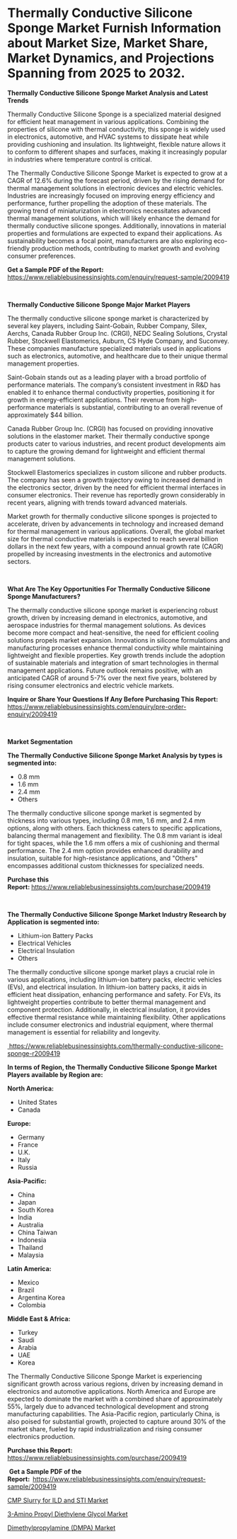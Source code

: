 <p><h1>Thermally Conductive Silicone Sponge Market Furnish Information about Market Size, Market Share, Market Dynamics, and Projections Spanning from 2025 to 2032.</h1></p><p><strong>Thermally Conductive Silicone Sponge Market Analysis and Latest Trends</strong></p>
<p><p>Thermally Conductive Silicone Sponge is a specialized material designed for efficient heat management in various applications. Combining the properties of silicone with thermal conductivity, this sponge is widely used in electronics, automotive, and HVAC systems to dissipate heat while providing cushioning and insulation. Its lightweight, flexible nature allows it to conform to different shapes and surfaces, making it increasingly popular in industries where temperature control is critical.</p><p>The Thermally Conductive Silicone Sponge Market is expected to grow at a CAGR of 12.6% during the forecast period, driven by the rising demand for thermal management solutions in electronic devices and electric vehicles. Industries are increasingly focused on improving energy efficiency and performance, further propelling the adoption of these materials. The growing trend of miniaturization in electronics necessitates advanced thermal management solutions, which will likely enhance the demand for thermally conductive silicone sponges. Additionally, innovations in material properties and formulations are expected to expand their applications. As sustainability becomes a focal point, manufacturers are also exploring eco-friendly production methods, contributing to market growth and evolving consumer preferences.</p></p>
<p><strong>Get a Sample PDF of the Report:&nbsp;</strong> <a href="https://www.reliablebusinessinsights.com/enquiry/request-sample/2009419?utm_campaign=57&utm_medium=2&utm_source=Github&utm_content=ia&utm_term=05022025&utm_id=thermally-conductive-silicone-sponge">https://www.reliablebusinessinsights.com/enquiry/request-sample/2009419</a></p>
<p>&nbsp;</p>
<p><strong>Thermally Conductive Silicone Sponge Major Market Players</strong></p>
<p><p>The thermally conductive silicone sponge market is characterized by several key players, including Saint-Gobain, Rubber Company, Silex, Aerchs, Canada Rubber Group Inc. (CRGI), NEDC Sealing Solutions, Crystal Rubber, Stockwell Elastomerics, Auburn, CS Hyde Company, and Suconvey. These companies manufacture specialized materials used in applications such as electronics, automotive, and healthcare due to their unique thermal management properties.</p><p>Saint-Gobain stands out as a leading player with a broad portfolio of performance materials. The company’s consistent investment in R&D has enabled it to enhance thermal conductivity properties, positioning it for growth in energy-efficient applications. Their revenue from high-performance materials is substantial, contributing to an overall revenue of approximately $44 billion.</p><p>Canada Rubber Group Inc. (CRGI) has focused on providing innovative solutions in the elastomer market. Their thermally conductive sponge products cater to various industries, and recent product developments aim to capture the growing demand for lightweight and efficient thermal management solutions.</p><p>Stockwell Elastomerics specializes in custom silicone and rubber products. The company has seen a growth trajectory owing to increased demand in the electronics sector, driven by the need for efficient thermal interfaces in consumer electronics. Their revenue has reportedly grown considerably in recent years, aligning with trends toward advanced materials.</p><p>Market growth for thermally conductive silicone sponges is projected to accelerate, driven by advancements in technology and increased demand for thermal management in various applications. Overall, the global market size for thermal conductive materials is expected to reach several billion dollars in the next few years, with a compound annual growth rate (CAGR) propelled by increasing investments in the electronics and automotive sectors.</p></p>
<p>&nbsp;</p>
<p><strong>What Are The Key Opportunities For Thermally Conductive Silicone Sponge Manufacturers?</strong></p>
<p><p>The thermally conductive silicone sponge market is experiencing robust growth, driven by increasing demand in electronics, automotive, and aerospace industries for thermal management solutions. As devices become more compact and heat-sensitive, the need for efficient cooling solutions propels market expansion. Innovations in silicone formulations and manufacturing processes enhance thermal conductivity while maintaining lightweight and flexible properties. Key growth trends include the adoption of sustainable materials and integration of smart technologies in thermal management applications. Future outlook remains positive, with an anticipated CAGR of around 5-7% over the next five years, bolstered by rising consumer electronics and electric vehicle markets.</p></p>
<p><strong>Inquire or Share Your Questions If Any Before Purchasing This Report:</strong> <a href="https://www.reliablebusinessinsights.com/enquiry/pre-order-enquiry/2009419?utm_campaign=57&utm_medium=2&utm_source=Github&utm_content=ia&utm_term=05022025&utm_id=thermally-conductive-silicone-sponge">https://www.reliablebusinessinsights.com/enquiry/pre-order-enquiry/2009419</a></p>
<p>&nbsp;</p>
<p><strong>Market Segmentation</strong></p>
<p><strong>The Thermally Conductive Silicone Sponge Market Analysis by types is segmented into:</strong></p>
<p><ul><li>0.8 mm</li><li>1.6 mm</li><li>2.4 mm</li><li>Others</li></ul></p>
<p><p>The thermally conductive silicone sponge market is segmented by thickness into various types, including 0.8 mm, 1.6 mm, and 2.4 mm options, along with others. Each thickness caters to specific applications, balancing thermal management and flexibility. The 0.8 mm variant is ideal for tight spaces, while the 1.6 mm offers a mix of cushioning and thermal performance. The 2.4 mm option provides enhanced durability and insulation, suitable for high-resistance applications, and "Others" encompasses additional custom thicknesses for specialized needs.</p></p>
<p><strong>Purchase this Report:&nbsp;</strong><a href="https://www.reliablebusinessinsights.com/purchase/2009419?utm_campaign=57&utm_medium=2&utm_source=Github&utm_content=ia&utm_term=05022025&utm_id=thermally-conductive-silicone-sponge">https://www.reliablebusinessinsights.com/purchase/2009419</a></p>
<p>&nbsp;</p>
<p><strong>The Thermally Conductive Silicone Sponge Market Industry Research by Application is segmented into:</strong></p>
<p><ul><li>Lithium-ion Battery Packs</li><li>Electrical Vehicles</li><li>Electrical Insulation</li><li>Others</li></ul></p>
<p><p>The thermally conductive silicone sponge market plays a crucial role in various applications, including lithium-ion battery packs, electric vehicles (EVs), and electrical insulation. In lithium-ion battery packs, it aids in efficient heat dissipation, enhancing performance and safety. For EVs, its lightweight properties contribute to better thermal management and component protection. Additionally, in electrical insulation, it provides effective thermal resistance while maintaining flexibility. Other applications include consumer electronics and industrial equipment, where thermal management is essential for reliability and longevity.</p></p>
<p><a href="https://www.reliablebusinessinsights.com/thermally-conductive-silicone-sponge-r2009419?utm_campaign=57&utm_medium=2&utm_source=Github&utm_content=ia&utm_term=05022025&utm_id=thermally-conductive-silicone-sponge">&nbsp;https://www.reliablebusinessinsights.com/thermally-conductive-silicone-sponge-r2009419</a></p>
<p><strong>In terms of Region, the Thermally Conductive Silicone Sponge Market Players available by Region are:</strong></p>
<p>
    <p> <strong> North America: </strong>
        <ul>
            <li>United States</li>
            <li>Canada</li>
        </ul>
        </p> 
    <p> <strong> Europe: </strong>
        <ul>
            <li>Germany</li>
            <li>France</li>
            <li>U.K.</li>
            <li>Italy</li>
            <li>Russia</li>
        </ul>
        </p> 
    <p> <strong> Asia-Pacific: </strong>
        <ul>
            <li>China</li>
            <li>Japan</li>
            <li>South Korea</li>
            <li>India</li>
            <li>Australia</li>
            <li>China Taiwan</li>
            <li>Indonesia</li>
            <li>Thailand</li>
            <li>Malaysia</li>
        </ul>
        </p> 
    <p> <strong> Latin America: </strong>
        <ul>
            <li>Mexico</li>
            <li>Brazil</li>
            <li>Argentina Korea</li>
            <li>Colombia</li>
        </ul>
        </p> 
    <p> <strong> Middle East & Africa: </strong>
        <ul>
            <li>Turkey</li>
            <li>Saudi</li>
            <li>Arabia</li>
            <li>UAE</li>
            <li>Korea</li>
        </ul>
    </p>
    </p>
<p><p>The Thermally Conductive Silicone Sponge Market is experiencing significant growth across various regions, driven by increasing demand in electronics and automotive applications. North America and Europe are expected to dominate the market with a combined share of approximately 55%, largely due to advanced technological development and strong manufacturing capabilities. The Asia-Pacific region, particularly China, is also poised for substantial growth, projected to capture around 30% of the market share, fueled by rapid industrialization and rising consumer electronics production.</p></p>
<p><strong>Purchase this Report: </strong><a href="https://www.reliablebusinessinsights.com/purchase/2009419?utm_campaign=57&utm_medium=2&utm_source=Github&utm_content=ia&utm_term=05022025&utm_id=thermally-conductive-silicone-sponge">https://www.reliablebusinessinsights.com/purchase/2009419</a></p>
<p>&nbsp;<strong>Get a Sample PDF of the Report:&nbsp;&nbsp;</strong><a href="https://www.reliablebusinessinsights.com/enquiry/request-sample/2009419?utm_campaign=57&utm_medium=2&utm_source=Github&utm_content=ia&utm_term=05022025&utm_id=thermally-conductive-silicone-sponge">https://www.reliablebusinessinsights.com/enquiry/request-sample/2009419</a></p>
<p><strong></strong></p>
<p><p><a href="https://github.com/borgomornar/Market-Research-Report-List-1/blob/main/cmp-slurry-for-ild-and-sti-market.md?utm_campaign=57&utm_medium=2&utm_source=Github&utm_content=ia&utm_term=05022025&utm_id=thermally-conductive-silicone-sponge">CMP Slurry for ILD and STI Market</a></p><p><a href="https://github.com/simurmarzoa/Market-Research-Report-List-1/blob/main/3-amino-propyl-diethylene-glycol-market.md?utm_campaign=57&utm_medium=2&utm_source=Github&utm_content=ia&utm_term=05022025&utm_id=thermally-conductive-silicone-sponge">3-Amino Propyl Diethylene Glycol Market</a></p><p><a href="https://github.com/gethunsides/Market-Research-Report-List-1/blob/main/dimethylpropylamine-dmpa-market.md?utm_campaign=57&utm_medium=2&utm_source=Github&utm_content=ia&utm_term=05022025&utm_id=thermally-conductive-silicone-sponge">Dimethylpropylamine (DMPA) Market</a></p></p>
